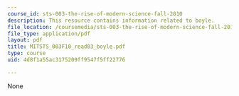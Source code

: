 ```yaml
---
course_id: sts-003-the-rise-of-modern-science-fall-2010
description: This resource contains information related to boyle.
file_location: /coursemedia/sts-003-the-rise-of-modern-science-fall-2010/4d8f1a55ac3175209ff9547f5ff22776_MITSTS_003F10_read03_boyle.pdf
file_type: application/pdf
layout: pdf
title: MITSTS_003F10_read03_boyle.pdf
type: course
uid: 4d8f1a55ac3175209ff9547f5ff22776

---
```

None